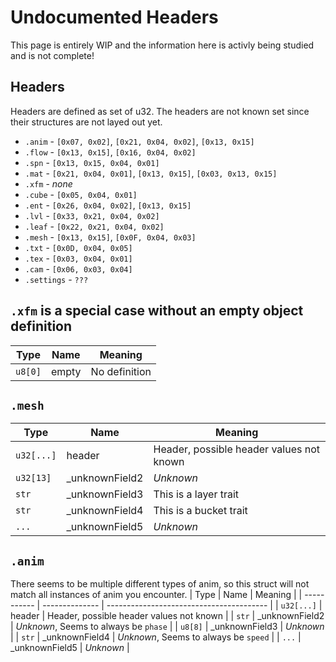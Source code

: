 # Undocumented Headers
<div class="warning">
This page is entirely WIP and the information here is activly being studied and is not complete!
</div>

## Headers
Headers are defined as set of u32. The headers are not known set since their structures are not layed out yet.

* `.anim` - `[0x07, 0x02]`, `[0x21, 0x04, 0x02]`, `[0x13, 0x15]`
* `.flow` - `[0x13, 0x15]`, `[0x16, 0x04, 0x02]`
*  `.spn` - `[0x13, 0x15, 0x04, 0x01]`
*  `.mat` - `[0x21, 0x04, 0x01]`, `[0x13, 0x15]`, `[0x03, 0x13, 0x15]`
*  `.xfm` -  *none*
* `.cube` - `[0x05, 0x04, 0x01]`
*  `.ent` - `[0x26, 0x04, 0x02]`, `[0x13, 0x15]`
*  `.lvl` - `[0x33, 0x21, 0x04, 0x02]`
* `.leaf` - `[0x22, 0x21, 0x04, 0x02]`
* `.mesh` - `[0x13, 0x15]`, `[0x0F, 0x04, 0x03]`
*  `.txt` - `[0x0D, 0x04, 0x05]`
*  `.tex` - `[0x03, 0x04, 0x01]`
*  `.cam` - `[0x06, 0x03, 0x04]`
* `.settings` - `???`

## `.xfm` is a special case without an empty object definition
| Type     | Name  | Meaning       |
| -------- | ----- | ------------- |
| `u8[0]`  | empty | No definition |


## `.mesh`
| Type        | Name           | Meaning                                  |
| ----------- | -------------- | ---------------------------------------- |
| `u32[...]`  | header         | Header, possible header values not known |
| `u32[13]`   | _unknownField2 | *Unknown*                                |
| `str`       | _unknownField3 | This is a layer trait                    |
| `str`       | _unknownField4 | This is a bucket trait                   |
| `...`       | _unknownField5 | *Unknown*                                |

## `.anim`
There seems to be multiple different types of anim, so this struct will not match all instances of anim you encounter.
| Type        | Name           | Meaning                                  |
| ----------- | -------------- | ---------------------------------------- |
| `u32[...]`  | header         | Header, possible header values not known |
| `str`       | _unknownField2 | *Unknown*, Seems to always be `phase`    |
| `u8[8]`     | _unknownField3 | *Unknown*                                |
| `str`       | _unknownField4 | *Unknown*, Seems to always be `speed`    |
| `...`       | _unknownField5 | *Unknown*                                |
